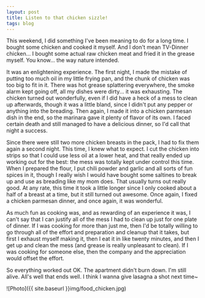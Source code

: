 ```yaml
---
layout: post
title: Listen to that chicken sizzle!
tags: blog
---
```


This weekend, I did something I've been meaning to do for a long time. I bought some chicken and cooked it myself. And I don't mean TV-Dinner chicken... I bought some actual raw chicken meat and fried it in the grease myself. You know... the way nature intended.

It was an enlightening experience. The first night, I made the mistake of putting too much oil in my little frying pan, and the chunk of chicken was too big to fit in it. There was hot grease splattering everywhere, the smoke alarm kept going off, all my dishes were dirty... it was exhausting. The chicken turned out wonderfully, even if I did have a heck of a mess to clean up afterwards, though it was a little bland, since I didn't put any pepper or anything into the breading. Then again, I made it into a chicken parmesan dish in the end, so the marinara gave it plenty of flavor of its own. I faced certain death and still managed to have a delicious dinner, so I'd call that night a success.

Since there were still two more chicken breasts in the pack, I had to fix them again a second night. This time, I knew what to expect. I cut the chicken into strips so that I could use less oil at a lower heat, and that really ended up working out for the best: the mess was totally kept under control this time. When I prepared the flour, I put chili powder and garlic and all sorts of fun spices in it, though I really wish I would have bought some saltines to break up and use as breading like my mom does. That usually turns out really good. At any rate, this time it took a little longer since I only cooked about a half of a breast at a time, but it still turned out awesome. Once again, I fixed a chicken parmesan dinner, and once again, it was wonderful.

As much fun as cooking was, and as rewarding of an experience it was, I can't say that I can justify all of the mess I had to clean up just for one plate of dinner. If I was cooking for more than just me, then I'd be totally willing to go through all of the effort and preparation and cleanup that it takes, but first I exhaust myself making it, then I eat it in like twenty minutes, and then I get up and clean the mess (and grease is really unpleasant to clean). If I was cooking for someone else, then the company and the appreciation would offset the effort.

So everything worked out OK. The apartment didn't burn down. I'm still alive. All's well that ends well. I think I wanna give lasagna a shot next time~

![Photo]({{ site.baseurl }}img/food_chicken.jpg)

